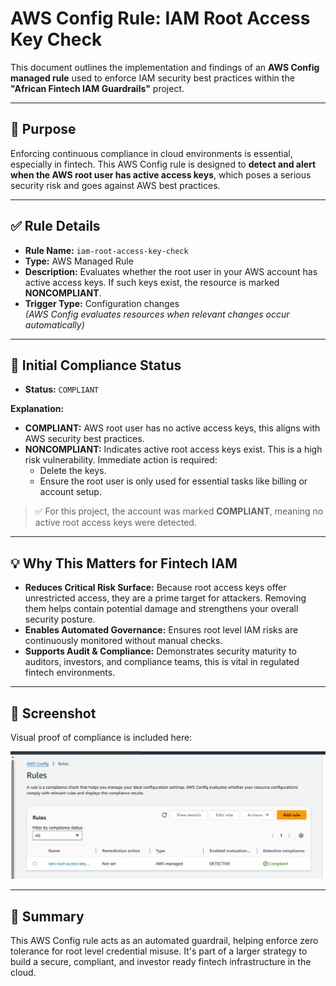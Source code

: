 # AWS Config Rule: IAM Root Access Key Check

This document outlines the implementation and findings of an **AWS Config managed rule** used to enforce IAM security best practices within the **"African Fintech IAM Guardrails"** project.

---

## 🎯 Purpose

Enforcing continuous compliance in cloud environments is essential, especially in fintech. This AWS Config rule is designed to **detect and alert when the AWS root user has active access keys**, which poses a serious security risk and goes against AWS best practices.

---

## ✅ Rule Details

- **Rule Name:** `iam-root-access-key-check`
- **Type:** AWS Managed Rule
- **Description:** Evaluates whether the root user in your AWS account has active access keys. If such keys exist, the resource is marked **NONCOMPLIANT**.
- **Trigger Type:** Configuration changes  
  *(AWS Config evaluates resources when relevant changes occur automatically)*

---

## 🔎 Initial Compliance Status

- **Status:** `COMPLIANT`

**Explanation:**
- **COMPLIANT:** AWS root user has no active access keys, this aligns with AWS security best practices.
- **NONCOMPLIANT:** Indicates active root access keys exist. This is a high risk vulnerability. Immediate action is required:
  - Delete the keys.
  - Ensure the root user is only used for essential tasks like billing or account setup.
  
> ✅ For this project, the account was marked **COMPLIANT**, meaning no active root access keys were detected.

---

## 💡 Why This Matters for Fintech IAM

- **Reduces Critical Risk Surface:** Because root access keys offer unrestricted access, they are a prime target for attackers. Removing them helps contain potential damage and strengthens your overall security posture.
- **Enables Automated Governance:** Ensures root level IAM risks are continuously monitored without manual checks.
- **Supports Audit & Compliance:** Demonstrates security maturity to auditors, investors, and compliance teams, this is vital in regulated fintech environments.

---

## 📸 Screenshot

Visual proof of compliance is included here:

![AWS Config Rule Compliance](./screenshots/config-iam-root-access-key-check.png)

---

## 🧠 Summary

This AWS Config rule acts as an automated guardrail, helping enforce zero tolerance for root level credential misuse. It's part of a larger strategy to build a secure, compliant, and investor ready fintech infrastructure in the cloud.
